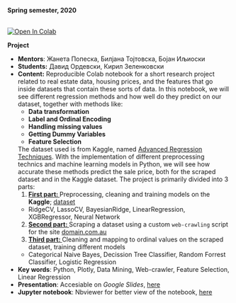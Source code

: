 **Spring semester, 2020** <br> <br>

[![Open In Colab](https://colab.research.google.com/assets/colab-badge.svg)](https://colab.research.google.com/drive/1nentTqUAL32LIOe2nJ8y5Zuif-Ge4bsM?usp=sharing)

**Project** 

- **Mentors**: Жанета Попеска, Билјана Тојтовска, Бојан Иљиоски
- **Students:** Давид Ордевски, Кирил Зеленковски 
- **Content:** Reproducible Colab notebook for a short research project related to real estate data, housing prices, and the features that go inside datasets that contain these sorts of data. In this notebook, we will see different regression methods and how well do they predict on our dataset, together with methods like:
          <ul><li><b>Data transformation</b></li>
          <li><b>Label and Ordinal Encoding</b></li>
          <li><b>Handling missing values</b></li>
          <li><b>Getting Dummy Variables</b></li>
          <li><b>Feature Selection</b></li></ul>
The dataset used is from Kaggle, named [Advanced Regression Techniques](https://www.kaggle.com/c/house-prices-advanced-regression-techniques). With the implementation of different preprocessing technics and machine learning models in Python, we will see how accurate these methods predict the sale price, both for the scraped dataset and in the Kaggle dataset. The project is primarily divided into 3 parts: 
  1. <u><b>First part: </b></u> Preprocessing, cleaning and training models on the **Kaggle**; [dataset](https://www.kaggle.com/c/house-prices-advanced-regression-techniques)  
    - RidgeCV, LassoCV, BayesianRidge, LinearRegression, XGBRegressor, Neural Network
  2. <u><b>Second part: </b></u> Scraping a dataset using a custom <code>web-crawling</code> script for the site [domain.com.au](https://www.domain.com.au/)  
  3. <u><b>Third part: </b></u> Cleaning and mapping to ordinal values on the scraped dataset, training different models 
    - Categorical Naive Bayes, Decission Tree Classifier, Random Forrest Classifier, Logistic Regression
- **Key words**: Python, Plotly, Data Mining, Web-crawler, Feature Selection, Linear Regression
- **Presentation**: Accesiable on *Google Slides*, [here](https://drive.google.com/file/d/1OK9SD2_eXIVwd-gnryWhj9Nqls7pg9xP/view?usp=sharing)
- **Jupyter notebook**: Nbviewer for better view of the notebook, [here](https://nbviewer.jupyter.org/github/zelenkastiot/FCSE-Data-Mining/blob/master/Notebook/DataMining.ipynb)
